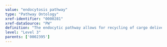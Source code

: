 ```yaml
---
value: "endocytosis pathway"
type: "Pathway Ontology"
xref-identifier: "0000281"
xref-dataSource: "PW"
definition: "The endocytic pathway allows for recycling of cargo delivered via the exocytic or secretory routes, uptake of nutrients, internalization of receptors and also, the engulfing of dying cells or of material foreign to the cell. Endocytosis can be subdivided into four pathways: clathrin-mediated  and caveolae-mediated endocytosis, micropinocytosis and phagocytosis. Endosomes and lysosomes are central endocytic components responsible for sorting,  recycling, or degradation of cargo, as necessary."
level: "Level 3"
parents: ['0002395']
---
```

